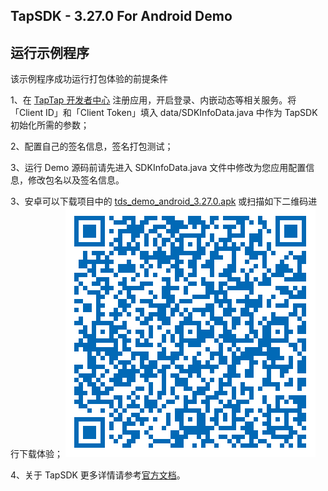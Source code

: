 ## TapSDK - 3.27.0 For Android Demo

## 运行示例程序

该示例程序成功运行打包体验的前提条件

1、在 [TapTap 开发者中心](https://developer.taptap.com/) 注册应用，开启登录、内嵌动态等相关服务。将「Client ID」和「Client Token」填入 data/SDKInfoData.java 中作为 TapSDK 初始化所需的参数；

2、配置自己的签名信息，签名打包测试；

3、运行 Demo 源码前请先进入 SDKInfoData.java 文件中修改为您应用配置信息，修改包名以及签名信息。

3、安卓可以下载项目中的 [tds_demo_android_3.27.0.apk](https://capacity-files.lcfile.com/8nxYtXBtuCWLjmDzYuNF3rlW9P1Kpk2I/tds_demo_android_3.27.0.apk) 或扫描如下二维码进行下载体验；
![Demo 扫码下载](3.27.0.png)

4、关于 TapSDK 更多详情请参考[官方文档](https://developer.taptap.com/docs/sdk/)。

